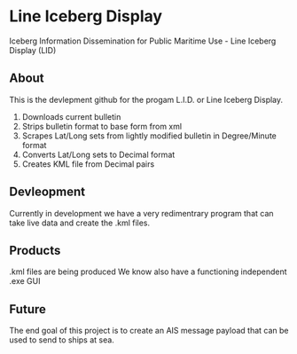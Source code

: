 # Line Iceberg Display

Iceberg Information Dissemination for Public Maritime Use - Line Iceberg Display (LID)

## About

This is the devlepment github for the progam L.I.D. or Line Iceberg Display.

1. Downloads current bulletin
2. Strips bulletin format to base form from xml
3. Scrapes Lat/Long sets from lightly modified bulletin in Degree/Minute format
4. Converts Lat/Long sets to Decimal format
5. Creates KML file from Decimal pairs

## Devleopment

Currently in development we have a very redimentrary program that can take live data and create the .kml files.

## Products

.kml files are being produced
We know also have a functioning independent .exe GUI

## Future

The end goal of this project is to create an AIS message payload that can be used to send to ships at sea.
